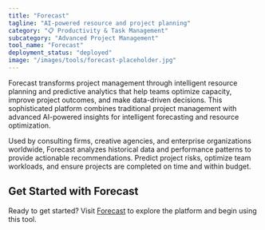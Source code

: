 ```yaml
---
title: "Forecast"
tagline: "AI-powered resource and project planning"
category: "📋 Productivity & Task Management"
subcategory: "Advanced Project Management"
tool_name: "Forecast"
deployment_status: "deployed"
image: "/images/tools/forecast-placeholder.jpg"
---
```

Forecast transforms project management through intelligent resource planning and predictive analytics that help teams optimize capacity, improve project outcomes, and make data-driven decisions. This sophisticated platform combines traditional project management with advanced AI-powered insights for intelligent forecasting and resource optimization.

Used by consulting firms, creative agencies, and enterprise organizations worldwide, Forecast analyzes historical data and performance patterns to provide actionable recommendations. Predict project risks, optimize team workloads, and ensure projects are completed on time and within budget.

## Get Started with Forecast

Ready to get started? Visit [Forecast](https://www.forecast.app) to explore the platform and begin using this tool.
